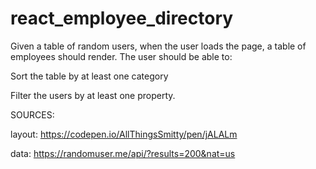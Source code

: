 # react_employee_directory

Given a table of random users, when the user loads the page, a table of employees should render.
The user should be able to:

Sort the table by at least one category

Filter the users by at least one property.

SOURCES:

layout: https://codepen.io/AllThingsSmitty/pen/jALALm

data: https://randomuser.me/api/?results=200&nat=us